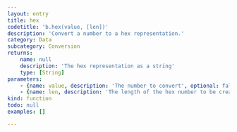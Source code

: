 ```yaml
---
layout: entry
title: hex
codetitle: 'b.hex(value, [len])'
description: 'Convert a number to a hex representation.'
category: Data
subcategory: Conversion
returns:
    name: null
    description: 'The hex representation as a string'
    type: [String]
parameters:
    - {name: value, description: 'The number to convert', optional: false, type: [Number]}
    - {name: len, description: 'The length of the hex number to be created, default: 8', optional: true, type: [Number]}
kind: function
todo: null
examples: []

---
```

